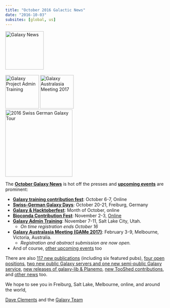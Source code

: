 ```yaml
---
title: "October 2016 Galactic News"
date: "2016-10-03"
subsites: [global, us]
---
```

<div class='right'>
<div class='right'><a href='/galaxy-updates/2016-10/'><img src="/images/galaxy-logos/GalaxyNews.png" alt="Galaxy News" width=120 /></a></div><br />
<a href='/galaxy-updates/2016-10/#galaxy-admin-training-november-7-11-salt-lake-city-utah'><img src="/images/logos/AdminTraining2016-500.png" alt="Galaxy Project Admin Training" width="105" /></a>
<a href='/galaxy-updates/2016-10/#galaxy-australasia-meeting-game-2017-registration--abstract-submission-are-open'><img src="/images/logos/GAMeLogo200.png" alt="Galaxy Australasia Meeting 2017" width="105" /></a><br />
<div class='right'><a href='/galaxy-updates/2016-10/#swiss-german-galaxy-days'><img src="/images/logos/SG2016T.V2_logo.png" alt="2016 Swiss German Galaxy Tour" width="210" /></a></div>
</div>

The **[October Galaxy News](/galaxy-updates/2016-10/)** is hot off the presses and **[upcoming events](/galaxy-updates/2016-10/#events)** are prominent:

* **[Galaxy training contribution fest](/galaxy-updates/2016-10/#galaxy-training-contribution-fest-6-7-october-online)**: October 6-7, Online
* **[Swiss-German Galaxy Days](/galaxy-updates/2016-10/#swiss-german-galaxy-days)**: October 20-21, Freiburg, Germany
* **[Galaxy & Hacktoberfest](/galaxy-updates/2016-10/#galaxy--hacktoberfest)**: Month of October, online
* **[Bioconda Contribution Fest](/galaxy-updates/2016-10/#conda-conda-conda)**: November 2-3, [Online](https://github.com/bioconda/bioconda-recipes/issues/2277)
* **[Galaxy Admin Training](/galaxy-updates/2016-10/#galaxy-admin-training-november-7-11-salt-lake-city-utah)**: November 7-11, Salt Lake City, Utah.
    * *On time registration ends October 16*
* **[Galaxy Australasia Meeting (GAMe 2017)](/galaxy-updates/2016-10/#galaxy-australasia-meeting-game-2017-registration--abstract-submission-are-open)**: February 3-9, Melbourne, Victoria, Australia.
    * *Registration and abstract submission are now open.*
* And of course, [other upcoming events](/galaxy-updates/2016-10/#other-upcoming-events) too

There are also [117 new publications](/galaxy-updates/2016-10/#new-publications) (including six featured pubs), [four open positions](/galaxy-updates/2016-10/#whos-hiring), [two new public Galaxy servers and one new semi-public Galaxy service](/galaxy-updates/2016-10/#public-galaxy-server-news), [new releases of galaxy-lib & Planemo](/galaxy-updates/2016-10/#releases), [new TooShed contributions](/galaxy-updates/2016-10/#toolshed-contributions), and [other news](/galaxy-updates/2016-10/#other-news) too.

We hope to see you in Freiburg, Salt Lake, Melbourne, online, and around the world,

[Dave Clements](/people/dave-clements/) and the [Galaxy Team](/galaxy-team/)
